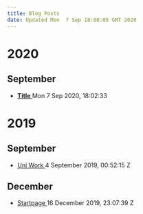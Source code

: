 ```yaml
---
title: Blog Posts
date: Updated Mon  7 Sep 18:08:05 GMT 2020
---
```


# 2020

## September

+ [ __Title__ ](/home/gavarch/git/website/local/posts/2020/September/normal.html) <date> Mon  7 Sep 2020, </date> <time> 18:02:33 </time>

# 2019

## September

+ [ Uni Work ](/home/gavarch/git/website/local/posts/2019/September/uni-work.html) <date> 4 September 2019, </date> <time> 00:52:15 Z </time>

## December

+ [ Startpage ](/home/gavarch/git/website/local/posts/2019/December/startpage.html) <date> 16 December 2019, </date> <time> 23:07:39 Z </time>

